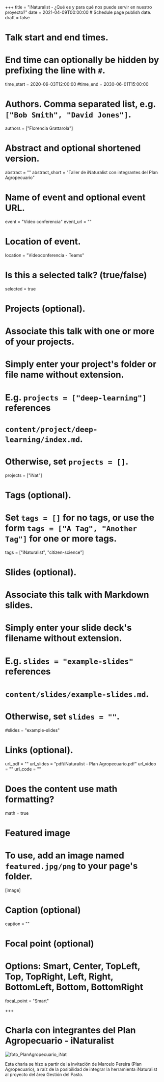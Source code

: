 +++
title = "iNaturalist - ¿Qué es y para qué nos puede servir en nuestro proyecto?"
date = 2021-04-09T00:00:00  # Schedule page publish date.
draft = false

# Talk start and end times.
#   End time can optionally be hidden by prefixing the line with `#`.
time_start = 2020-09-03T12:00:00
#time_end = 2030-06-01T15:00:00

# Authors. Comma separated list, e.g. `["Bob Smith", "David Jones"]`.
authors = ["Florencia Grattarola"]

# Abstract and optional shortened version.
abstract = ""
abstract_short = "Taller de iNaturalist con integrantes del Plan Agropecuario"

# Name of event and optional event URL.
event = "Video conferencia"
event_url = ""

# Location of event.
location = "Videoconferencia - Teams"

# Is this a selected talk? (true/false)
selected = true

# Projects (optional).
#   Associate this talk with one or more of your projects.
#   Simply enter your project's folder or file name without extension.
#   E.g. `projects = ["deep-learning"]` references 
#   `content/project/deep-learning/index.md`.
#   Otherwise, set `projects = []`.
projects = ["iNat"]

# Tags (optional).
#   Set `tags = []` for no tags, or use the form `tags = ["A Tag", "Another Tag"]` for one or more tags.
tags = ["iNaturalist", "citizen-science"]

# Slides (optional).
#   Associate this talk with Markdown slides.
#   Simply enter your slide deck's filename without extension.
#   E.g. `slides = "example-slides"` references 
#   `content/slides/example-slides.md`.
#   Otherwise, set `slides = ""`.
#slides = "example-slides"

# Links (optional).
url_pdf = ""
url_slides = "pdf/iNaturalist - Plan Agropecuario.pdf"
url_video = ""
url_code = ""

# Does the content use math formatting?
math = true

# Featured image
# To use, add an image named `featured.jpg/png` to your page's folder. 
[image]
  # Caption (optional)
  caption = ""

  # Focal point (optional)
  # Options: Smart, Center, TopLeft, Top, TopRight, Left, Right, BottomLeft, Bottom, BottomRight
  focal_point = "Smart"
  
+++

# Charla con integrantes del Plan Agropecuario - iNaturalist

![foto_PlanAgropecuario_iNat](https://pbs.twimg.com/media/Eyj9O7JWQAYcHMN?format=jpg&name=large)

Esta charla se hizo a partir de la invitación de Marcelo Pereira (Plan Agropecuario), a raíz de la posibilidad de integrar la herramienta iNaturalist al proyecto del área Gestión del Pasto.



